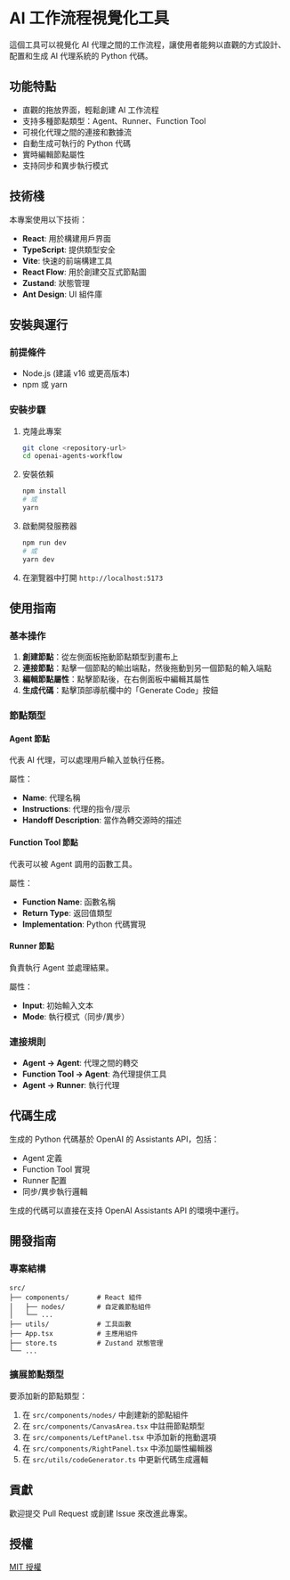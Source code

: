 # AI 工作流程視覺化工具

這個工具可以視覺化 AI 代理之間的工作流程，讓使用者能夠以直觀的方式設計、配置和生成 AI 代理系統的 Python 代碼。

## 功能特點

- 直觀的拖放界面，輕鬆創建 AI 工作流程
- 支持多種節點類型：Agent、Runner、Function Tool
- 可視化代理之間的連接和數據流
- 自動生成可執行的 Python 代碼
- 實時編輯節點屬性
- 支持同步和異步執行模式

## 技術棧

本專案使用以下技術：

- **React**: 用於構建用戶界面
- **TypeScript**: 提供類型安全
- **Vite**: 快速的前端構建工具
- **React Flow**: 用於創建交互式節點圖
- **Zustand**: 狀態管理
- **Ant Design**: UI 組件庫

## 安裝與運行

### 前提條件

- Node.js (建議 v16 或更高版本)
- npm 或 yarn

### 安裝步驟

1. 克隆此專案
   ```bash
   git clone <repository-url>
   cd openai-agents-workflow
   ```

2. 安裝依賴
   ```bash
   npm install
   # 或
   yarn
   ```

3. 啟動開發服務器
   ```bash
   npm run dev
   # 或
   yarn dev
   ```

4. 在瀏覽器中打開 `http://localhost:5173`

## 使用指南

### 基本操作

1. **創建節點**：從左側面板拖動節點類型到畫布上
2. **連接節點**：點擊一個節點的輸出端點，然後拖動到另一個節點的輸入端點
3. **編輯節點屬性**：點擊節點後，在右側面板中編輯其屬性
4. **生成代碼**：點擊頂部導航欄中的「Generate Code」按鈕

### 節點類型

#### Agent 節點
代表 AI 代理，可以處理用戶輸入並執行任務。

屬性：
- **Name**: 代理名稱
- **Instructions**: 代理的指令/提示
- **Handoff Description**: 當作為轉交源時的描述

#### Function Tool 節點
代表可以被 Agent 調用的函數工具。

屬性：
- **Function Name**: 函數名稱
- **Return Type**: 返回值類型
- **Implementation**: Python 代碼實現

#### Runner 節點
負責執行 Agent 並處理結果。

屬性：
- **Input**: 初始輸入文本
- **Mode**: 執行模式（同步/異步）

### 連接規則

- **Agent → Agent**: 代理之間的轉交
- **Function Tool → Agent**: 為代理提供工具
- **Agent → Runner**: 執行代理

## 代碼生成

生成的 Python 代碼基於 OpenAI 的 Assistants API，包括：

- Agent 定義
- Function Tool 實現
- Runner 配置
- 同步/異步執行邏輯

生成的代碼可以直接在支持 OpenAI Assistants API 的環境中運行。

## 開發指南

### 專案結構

```
src/
├── components/       # React 組件
│   ├── nodes/        # 自定義節點組件
│   └── ...
├── utils/            # 工具函數
├── App.tsx           # 主應用組件
├── store.ts          # Zustand 狀態管理
└── ...
```

### 擴展節點類型

要添加新的節點類型：

1. 在 `src/components/nodes/` 中創建新的節點組件
2. 在 `src/components/CanvasArea.tsx` 中註冊節點類型
3. 在 `src/components/LeftPanel.tsx` 中添加新的拖動選項
4. 在 `src/components/RightPanel.tsx` 中添加屬性編輯器
5. 在 `src/utils/codeGenerator.ts` 中更新代碼生成邏輯

## 貢獻

歡迎提交 Pull Request 或創建 Issue 來改進此專案。

## 授權

[MIT 授權](LICENSE)